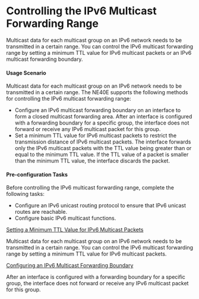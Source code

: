 Controlling the IPv6 Multicast Forwarding Range
===============================================

Multicast data for each multicast group on an IPv6 network needs to be transmitted in a certain range. You can control the IPv6 multicast forwarding range by setting a minimum TTL value for IPv6 multicast packets or an IPv6 multicast forwarding boundary.

#### Usage Scenario

Multicast data for each multicast group on an IPv6 network needs to be transmitted in a certain range. The NE40E supports the following methods for controlling the IPv6 multicast forwarding range:

* Configure an IPv6 multicast forwarding boundary on an interface to form a closed multicast forwarding area. After an interface is configured with a forwarding boundary for a specific group, the interface does not forward or receive any IPv6 multicast packet for this group.
* Set a minimum TTL value for IPv6 multicast packets to restrict the transmission distance of IPv6 multicast packets. The interface forwards only the IPv6 multicast packets with the TTL value being greater than or equal to the minimum TTL value. If the TTL value of a packet is smaller than the minimum TTL value, the interface discards the packet.

#### Pre-configuration Tasks

Before controlling the IPv6 multicast forwarding range, complete the following tasks:

* Configure an IPv6 unicast routing protocol to ensure that IPv6 unicast routes are reachable.
* Configure basic IPv6 multicast functions.


[Setting a Minimum TTL Value for IPv6 Multicast Packets](../../../../software/nev8r10_vrpv8r16/user/vrp/dc_vrp_multicast_ipv6_cfg_0008.html)

Multicast data for each multicast group on an IPv6 network needs to be transmitted in a certain range. You can control the IPv6 multicast forwarding range by setting a minimum TTL value for IPv6 multicast packets.

[Configuring an IPv6 Multicast Forwarding Boundary](../../../../software/nev8r10_vrpv8r16/user/vrp/dc_vrp_multicast_ipv6_cfg_0009.html)

After an interface is configured with a forwarding boundary for a specific group, the interface does not forward or receive any IPv6 multicast packet for this group.